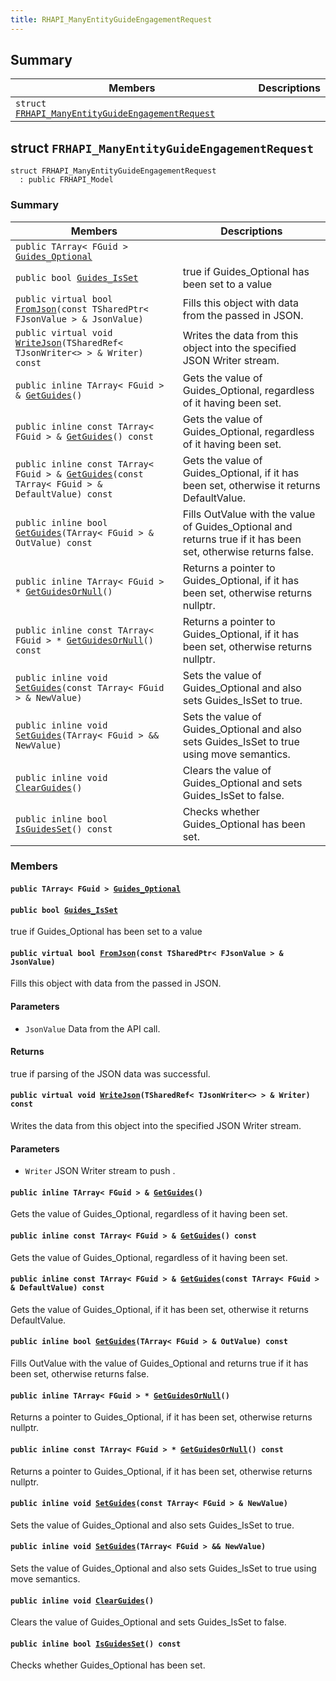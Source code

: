```yaml
---
title: RHAPI_ManyEntityGuideEngagementRequest
---
```


## Summary

 Members                        | Descriptions                                
--------------------------------|---------------------------------------------
`struct `[`FRHAPI_ManyEntityGuideEngagementRequest`](#structFRHAPI__ManyEntityGuideEngagementRequest) | 

## struct `FRHAPI_ManyEntityGuideEngagementRequest` <a id="structFRHAPI__ManyEntityGuideEngagementRequest"></a>

```
struct FRHAPI_ManyEntityGuideEngagementRequest
  : public FRHAPI_Model
```

### Summary

 Members                        | Descriptions                                
--------------------------------|---------------------------------------------
`public TArray< FGuid > `[`Guides_Optional`](#structFRHAPI__ManyEntityGuideEngagementRequest_1a0ef6686c7b099d93b320a9f4a81f70a9) | 
`public bool `[`Guides_IsSet`](#structFRHAPI__ManyEntityGuideEngagementRequest_1a9398a64aa4879ad3202068c01f5b9829) | true if Guides_Optional has been set to a value
`public virtual bool `[`FromJson`](#structFRHAPI__ManyEntityGuideEngagementRequest_1a395648d11784acf45d68b7a6546d4623)`(const TSharedPtr< FJsonValue > & JsonValue)` | Fills this object with data from the passed in JSON.
`public virtual void `[`WriteJson`](#structFRHAPI__ManyEntityGuideEngagementRequest_1a1a3207e6758c7c233a4dc5b440f00a52)`(TSharedRef< TJsonWriter<> > & Writer) const` | Writes the data from this object into the specified JSON Writer stream.
`public inline TArray< FGuid > & `[`GetGuides`](#structFRHAPI__ManyEntityGuideEngagementRequest_1a0b56b87af0a2c868597d6aa2aa956ebf)`()` | Gets the value of Guides_Optional, regardless of it having been set.
`public inline const TArray< FGuid > & `[`GetGuides`](#structFRHAPI__ManyEntityGuideEngagementRequest_1a9d571227b76694220830e79948a34c6e)`() const` | Gets the value of Guides_Optional, regardless of it having been set.
`public inline const TArray< FGuid > & `[`GetGuides`](#structFRHAPI__ManyEntityGuideEngagementRequest_1aa484692e02227bd0f5591003c4bf8d24)`(const TArray< FGuid > & DefaultValue) const` | Gets the value of Guides_Optional, if it has been set, otherwise it returns DefaultValue.
`public inline bool `[`GetGuides`](#structFRHAPI__ManyEntityGuideEngagementRequest_1a5945bd572e5e93c02a45b483f98e3909)`(TArray< FGuid > & OutValue) const` | Fills OutValue with the value of Guides_Optional and returns true if it has been set, otherwise returns false.
`public inline TArray< FGuid > * `[`GetGuidesOrNull`](#structFRHAPI__ManyEntityGuideEngagementRequest_1a1be0a13862b2186a836820e6d4c146c5)`()` | Returns a pointer to Guides_Optional, if it has been set, otherwise returns nullptr.
`public inline const TArray< FGuid > * `[`GetGuidesOrNull`](#structFRHAPI__ManyEntityGuideEngagementRequest_1a6c6d407f04f15d7047bb2913da2d616f)`() const` | Returns a pointer to Guides_Optional, if it has been set, otherwise returns nullptr.
`public inline void `[`SetGuides`](#structFRHAPI__ManyEntityGuideEngagementRequest_1a4762848e1bc4a100c37e3100c095fae6)`(const TArray< FGuid > & NewValue)` | Sets the value of Guides_Optional and also sets Guides_IsSet to true.
`public inline void `[`SetGuides`](#structFRHAPI__ManyEntityGuideEngagementRequest_1a7eaf5b66d53c0c7ca833797a94e91184)`(TArray< FGuid > && NewValue)` | Sets the value of Guides_Optional and also sets Guides_IsSet to true using move semantics.
`public inline void `[`ClearGuides`](#structFRHAPI__ManyEntityGuideEngagementRequest_1a245df2c67f0559c1d909ca4128fe0024)`()` | Clears the value of Guides_Optional and sets Guides_IsSet to false.
`public inline bool `[`IsGuidesSet`](#structFRHAPI__ManyEntityGuideEngagementRequest_1a3a0bce50ce434a6b3d04515c75869bb4)`() const` | Checks whether Guides_Optional has been set.

### Members

#### `public TArray< FGuid > `[`Guides_Optional`](#structFRHAPI__ManyEntityGuideEngagementRequest_1a0ef6686c7b099d93b320a9f4a81f70a9) <a id="structFRHAPI__ManyEntityGuideEngagementRequest_1a0ef6686c7b099d93b320a9f4a81f70a9"></a>

#### `public bool `[`Guides_IsSet`](#structFRHAPI__ManyEntityGuideEngagementRequest_1a9398a64aa4879ad3202068c01f5b9829) <a id="structFRHAPI__ManyEntityGuideEngagementRequest_1a9398a64aa4879ad3202068c01f5b9829"></a>

true if Guides_Optional has been set to a value

#### `public virtual bool `[`FromJson`](#structFRHAPI__ManyEntityGuideEngagementRequest_1a395648d11784acf45d68b7a6546d4623)`(const TSharedPtr< FJsonValue > & JsonValue)` <a id="structFRHAPI__ManyEntityGuideEngagementRequest_1a395648d11784acf45d68b7a6546d4623"></a>

Fills this object with data from the passed in JSON.

#### Parameters
* `JsonValue` Data from the API call.

#### Returns
true if parsing of the JSON data was successful.

#### `public virtual void `[`WriteJson`](#structFRHAPI__ManyEntityGuideEngagementRequest_1a1a3207e6758c7c233a4dc5b440f00a52)`(TSharedRef< TJsonWriter<> > & Writer) const` <a id="structFRHAPI__ManyEntityGuideEngagementRequest_1a1a3207e6758c7c233a4dc5b440f00a52"></a>

Writes the data from this object into the specified JSON Writer stream.

#### Parameters
* `Writer` JSON Writer stream to push .

#### `public inline TArray< FGuid > & `[`GetGuides`](#structFRHAPI__ManyEntityGuideEngagementRequest_1a0b56b87af0a2c868597d6aa2aa956ebf)`()` <a id="structFRHAPI__ManyEntityGuideEngagementRequest_1a0b56b87af0a2c868597d6aa2aa956ebf"></a>

Gets the value of Guides_Optional, regardless of it having been set.

#### `public inline const TArray< FGuid > & `[`GetGuides`](#structFRHAPI__ManyEntityGuideEngagementRequest_1a9d571227b76694220830e79948a34c6e)`() const` <a id="structFRHAPI__ManyEntityGuideEngagementRequest_1a9d571227b76694220830e79948a34c6e"></a>

Gets the value of Guides_Optional, regardless of it having been set.

#### `public inline const TArray< FGuid > & `[`GetGuides`](#structFRHAPI__ManyEntityGuideEngagementRequest_1aa484692e02227bd0f5591003c4bf8d24)`(const TArray< FGuid > & DefaultValue) const` <a id="structFRHAPI__ManyEntityGuideEngagementRequest_1aa484692e02227bd0f5591003c4bf8d24"></a>

Gets the value of Guides_Optional, if it has been set, otherwise it returns DefaultValue.

#### `public inline bool `[`GetGuides`](#structFRHAPI__ManyEntityGuideEngagementRequest_1a5945bd572e5e93c02a45b483f98e3909)`(TArray< FGuid > & OutValue) const` <a id="structFRHAPI__ManyEntityGuideEngagementRequest_1a5945bd572e5e93c02a45b483f98e3909"></a>

Fills OutValue with the value of Guides_Optional and returns true if it has been set, otherwise returns false.

#### `public inline TArray< FGuid > * `[`GetGuidesOrNull`](#structFRHAPI__ManyEntityGuideEngagementRequest_1a1be0a13862b2186a836820e6d4c146c5)`()` <a id="structFRHAPI__ManyEntityGuideEngagementRequest_1a1be0a13862b2186a836820e6d4c146c5"></a>

Returns a pointer to Guides_Optional, if it has been set, otherwise returns nullptr.

#### `public inline const TArray< FGuid > * `[`GetGuidesOrNull`](#structFRHAPI__ManyEntityGuideEngagementRequest_1a6c6d407f04f15d7047bb2913da2d616f)`() const` <a id="structFRHAPI__ManyEntityGuideEngagementRequest_1a6c6d407f04f15d7047bb2913da2d616f"></a>

Returns a pointer to Guides_Optional, if it has been set, otherwise returns nullptr.

#### `public inline void `[`SetGuides`](#structFRHAPI__ManyEntityGuideEngagementRequest_1a4762848e1bc4a100c37e3100c095fae6)`(const TArray< FGuid > & NewValue)` <a id="structFRHAPI__ManyEntityGuideEngagementRequest_1a4762848e1bc4a100c37e3100c095fae6"></a>

Sets the value of Guides_Optional and also sets Guides_IsSet to true.

#### `public inline void `[`SetGuides`](#structFRHAPI__ManyEntityGuideEngagementRequest_1a7eaf5b66d53c0c7ca833797a94e91184)`(TArray< FGuid > && NewValue)` <a id="structFRHAPI__ManyEntityGuideEngagementRequest_1a7eaf5b66d53c0c7ca833797a94e91184"></a>

Sets the value of Guides_Optional and also sets Guides_IsSet to true using move semantics.

#### `public inline void `[`ClearGuides`](#structFRHAPI__ManyEntityGuideEngagementRequest_1a245df2c67f0559c1d909ca4128fe0024)`()` <a id="structFRHAPI__ManyEntityGuideEngagementRequest_1a245df2c67f0559c1d909ca4128fe0024"></a>

Clears the value of Guides_Optional and sets Guides_IsSet to false.

#### `public inline bool `[`IsGuidesSet`](#structFRHAPI__ManyEntityGuideEngagementRequest_1a3a0bce50ce434a6b3d04515c75869bb4)`() const` <a id="structFRHAPI__ManyEntityGuideEngagementRequest_1a3a0bce50ce434a6b3d04515c75869bb4"></a>

Checks whether Guides_Optional has been set.

